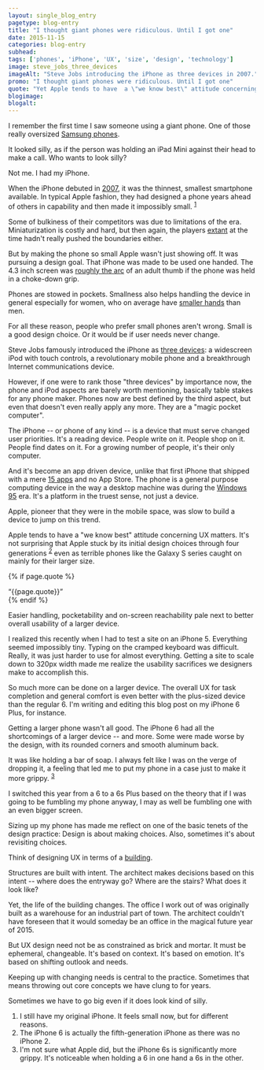 ```yaml
---
layout: single_blog_entry
pagetype: blog-entry
title: "I thought giant phones were ridiculous. Until I got one"
date: 2015-11-15
categories: blog-entry
subhead:
tags: ['phones', 'iPhone', 'UX', 'size', 'design', 'technology']
image: steve_jobs_three_devices
imageAlt: "Steve Jobs introducing the iPhone as three devices in 2007."
promo: "I thought giant phones were ridiculous. Until I got one"
quote: "Yet Apple tends to have  a \"we know best\" attitude concerning UX  matters. It\'s not surprising that Apple stuck by its initial design choices."
blogimage:
blogalt:
---  
```


I remember the first time I saw someone using a giant phone. One of those really oversized [Samsung phones][4].

It looked silly, as if the person was holding an iPad Mini against their head to make a call. Who wants to look silly?

Not me. I had my iPhone.

When the iPhone debuted in [2007][5], it was the thinnest, smallest smartphone available. In typical Apple fashion, they had designed a phone years ahead of others in capability and then made it impossibly small. <sup>[1][1]</sup>

Some of bulkiness of their competitors was due to  limitations of the era. Miniaturization is costly and hard, but then again, the players [extant][6] at the time hadn't really pushed the boundaries either.

But by making the phone so small Apple wasn't just showing off. It was pursuing a design goal. That iPhone was made to be used one handed. The 4.3 inch screen was [roughly the arc][7] of an adult thumb if the phone was held in a choke-down grip.

Phones are stowed in pockets. Smallness also helps handling the device in general especially for women, who on average have [smaller hands][8] than men.  

For all these reason, people who prefer small phones aren't wrong. Small is a good design choice. Or it would be if user needs never change.

Steve Jobs famously introduced the iPhone as [three devices][9]: a widescreen iPod with touch controls, a revolutionary mobile phone and a breakthrough Internet communications device.

However, if one were to rank those "three devices" by importance now, the phone and iPod aspects are barely worth mentioning, basically table stakes for any phone maker. Phones now are best defined by the third aspect, but even that doesn't even really apply any more. They are a "magic pocket computer".

The iPhone -- or phone of any kind -- is a device that must serve changed user priorities. It's a reading device. People write on it. People shop on it. People find dates on it. For a growing number of people, it's their only computer.  

And it's become an app driven device, unlike that first iPhone that shipped with a mere [15 apps][10] and no App Store. The phone is a general purpose computing device in the way a desktop machine was during the [Windows 95][11] era. It's a platform in the truest sense, not just a device.

Apple, pioneer that they were in the mobile space, was slow to build a device to jump on this trend.

Apple tends to have a "we know best" attitude concerning UX matters. It's not surprising that Apple stuck by its initial design choices through four generations <sup>[2][2]</sup> even as terrible phones like the Galaxy S series caught on mainly for their larger size.

{% if page.quote %}
  <aside class="blog-pullquote">
  <q>{{page.quote}}</q>
  </aside>
{% endif %}

Easier handling, pocketability and on-screen reachability pale next to better overall usability of a larger device.

I realized this recently when I had to test a site on an iPhone 5. Everything seemed impossibly tiny. Typing on the cramped keyboard was difficult. Really, it was just harder to use for almost everything. Getting a site to scale down to 320px width made me realize the usability sacrifices we designers make to accomplish this.

So much more can be done on a larger device. The overall UX for task completion and general comfort is even better with the plus-sized device than the regular 6. I'm writing and editing this blog post on my iPhone 6 Plus, for instance.

Getting a larger phone wasn't all good. The iPhone 6 had all the shortcomings of a larger device -- and more. Some were made worse by the design, with its rounded corners and smooth aluminum back.

It was like holding a bar of soap. I always felt like I was on the verge of dropping it, a feeling that led me to put my phone in a case just to make it more grippy. <sup>[3][3]</sup>

I switched this year from a 6 to a 6s Plus based on the theory that if I was going to be fumbling my phone anyway, I may as well be fumbling one with an even bigger screen.

Sizing up my phone has made me reflect on one of the basic tenets of the design practice: Design is about making choices. Also, sometimes it's about revisiting choices.

Think of designing UX in terms of a [building][12].

Structures are built with intent. The architect makes decisions based on this intent -- where does the entryway go? Where are the stairs? What does it look like?

Yet, the life of the building changes. The office I work out of was originally built as a warehouse for an industrial part of town. The architect couldn't have foreseen that it would someday be an office in the magical future year of 2015.

But UX design need not be as constrained as brick and mortar. It must be ephemeral, changeable. It's based on context. It's based on emotion. It's based on shifting outlook and needs.

Keeping up with changing needs is central to the practice. Sometimes that means throwing out core concepts we have clung to for years.

Sometimes we have to go big even if it does look kind of silly.



1. <span id="footnote-one"></span> I still have my original iPhone. It feels small now, but for different reasons.
2. <span id="footnote-two"></span> The iPhone 6 is actually the fifth-generation iPhone as there was no iPhone 2.
3. <span id="footnote-three"></span> I'm not sure what Apple did, but the iPhone 6s is significantly more grippy. It's noticeable when holding a 6 in one hand a 6s in the other.


[1]:#footnote-one
[2]:#footnote-two
[3]:#footnote-three
[4]:http://www.tech2date.com/wp-content/uploads/2013/05/Update-your-Samsung-Galaxy-Note-with-Jelly-Bean-on-ATT.jpg
[5]:https://static-ssl.businessinsider.com/image/540b1b64ecad045934de8851-960-720/steve-jobs-revealed-the-original-iphone-on-january-9-2007-dazzling-the-world-with-its-multitouch-display-and-mobile-apps.jpg
[6]:http://ecx.images-amazon.com/images/I/417Cjane7aL._AC_UL320_SR286,320_.jpg
[7]: https://www.youtube.com/watch?v=zcTt8-lD67E
[8]: http://www.theaveragebody.com/average_hand_size.php
[9]:https://www.youtube.com/watch?v=c_m2F_ph_uU&t=1m25s
[10]:http://stratechery.com/wp-content/uploads/2013/04/original-iPhone-screen-264x300.jpg
[11]:https://upload.wikimedia.org/wikipedia/en/e/eb/Windows_95_at_first_run.png
[12]:http://www.amazon.com/The-Secret-Lives-Buildings-Parthenon/dp/0312655363
